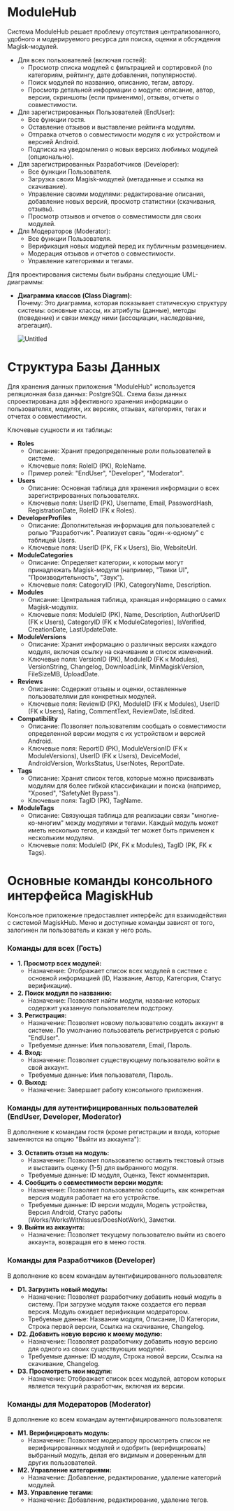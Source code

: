 # ModuleHub <br>
Система ModuleHub решает проблему отсутствия централизованного, удобного и модерируемого ресурса для поиска, оценки и обсуждения Magisk-модулей. <br>
* Для всех пользователей (включая гостей):
  * Просмотр списка модулей с фильтрацией и сортировкой (по категориям, рейтингу, дате добавления, популярности).
  * Поиск модулей по названию, описанию, тегам, автору.
  * Просмотр детальной информации о модуле: описание, автор, версии, скриншоты (если применимо), отзывы, отчеты о совместимости.
* Для зарегистрированных Пользователей (EndUser):
  * Все функции гостя.
  * Оставление отзывов и выставление рейтинга модулям.
  * Отправка отчетов о совместимости модуля с их устройством и версией Android.
  * Подписка на уведомления о новых версиях любимых модулей (опционально).
* Для зарегистрированных Разработчиков (Developer):
    * Все функции Пользователя.
    * Загрузка своих Magisk-модулей (метаданные и ссылка на скачивание).
    * Управление своими модулями: редактирование описания, добавление новых версий, просмотр статистики (скачивания, отзывы).
    * Просмотр отзывов и отчетов о совместимости для своих модулей.
* Для Модераторов (Moderator):
    * Все функции Пользователя.
    * Верификация новых модулей перед их публичным размещением.
    * Модерация отзывов и отчетов о совместимости.
    * Управление категориями и тегами.
 
Для проектирования системы были выбраны следующие UML-диаграммы:
* **Диаграмма классов (Class Diagram):** <br>
        Почему: Это диаграмма, которая показывает статическую структуру системы: основные классы, их атрибуты (данные), методы (поведение) и связи между ними (ассоциации, наследование, агрегация).

  ![Untitled](https://github.com/user-attachments/assets/a33ea1b5-8be2-4f39-9755-d3e95e68ed40)



# Структура Базы Данных

Для хранения данных приложения "ModuleHub" используется реляционная база данных: PostgreSQL. Схема базы данных спроектирована для эффективного хранения информации о пользователях, модулях, их версиях, отзывах, категориях, тегах и отчетах о совместимости.

Ключевые сущности и их таблицы:
* **Roles**
  * Описание: Хранит предопределенные роли пользователей в системе.
  * Ключевые поля: RoleID (PK), RoleName.
  * Пример ролей: "EndUser", "Developer", "Moderator".
* **Users**
  * Описание: Основная таблица для хранения информации о всех зарегистрированных пользователях.
  * Ключевые поля: UserID (PK), Username, Email, PasswordHash, RegistrationDate, RoleID (FK к Roles).
* **DeveloperProfiles**
  * Описание: Дополнительная информация для пользователей с ролью "Разработчик". Реализует связь "один-к-одному" с таблицей Users.
  * Ключевые поля: UserID (PK, FK к Users), Bio, WebsiteUrl.
* **ModuleCategories**
  * Описание: Определяет категории, к которым могут принадлежать Magisk-модули (например, "Твики UI", "Производительность", "Звук").
  * Ключевые поля: CategoryID (PK), CategoryName, Description.
* **Modules**
  * Описание: Центральная таблица, хранящая информацию о самих Magisk-модулях.
  * Ключевые поля: ModuleID (PK), Name, Description, AuthorUserID (FK к Users), CategoryID (FK к ModuleCategories), IsVerified, CreationDate, LastUpdateDate.
* **ModuleVersions**
  * Описание: Хранит информацию о различных версиях каждого модуля, включая ссылку на скачивание и список изменений.
  * Ключевые поля: VersionID (PK), ModuleID (FK к Modules), VersionString, Changelog, DownloadLink, MinMagiskVersion, FileSizeMB, UploadDate.
* **Reviews**
  * Описание: Содержит отзывы и оценки, оставленные пользователями для конкретных модулей.
  * Ключевые поля: ReviewID (PK), ModuleID (FK к Modules), UserID (FK к Users), Rating, CommentText, ReviewDate, IsEdited.
* **Compatibility**
  * Описание: Позволяет пользователям сообщать о совместимости определенной версии модуля с их устройством и версией Android.
  * Ключевые поля: ReportID (PK), ModuleVersionID (FK к ModuleVersions), UserID (FK к Users), DeviceModel, AndroidVersion, WorksStatus, UserNotes, ReportDate.
* **Tags**
  * Описание: Хранит список тегов, которые можно присваивать модулям для более гибкой классификации и поиска (например, "Xposed", "SafetyNet Bypass").
  * Ключевые поля: TagID (PK), TagName.
* **ModuleTags**
  * Описание: Связующая таблица для реализации связи "многие-ко-многим" между модулями и тегами. Каждый модуль может иметь несколько тегов, и каждый тег может быть применен к нескольким модулям.
  * Ключевые поля: ModuleID (PK, FK к Modules), TagID (PK, FK к Tags).


# Основные команды консольного интерфейса MagiskHub

Консольное приложение предоставляет интерфейс для взаимодействия с системой MagiskHub. Меню и доступные команды зависят от того, залогинен ли пользователь и какая у него роль.

### Команды для всех (Гость)

*   **1. Просмотр всех модулей:**
    *   Назначение: Отображает список всех модулей в системе с основной информацией (ID, Название, Автор, Категория, Статус верификации).
*   **2. Поиск модуля по названию:**
    *   Назначение: Позволяет найти модули, название которых содержит указанную пользователем подстроку.
*   **3. Регистрация:**
    *   Назначение: Позволяет новому пользователю создать аккаунт в системе. По умолчанию пользователь регистрируется с ролью "EndUser".
    *   Требуемые данные: Имя пользователя, Email, Пароль.
*   **4. Вход:**
    *   Назначение: Позволяет существующему пользователю войти в свой аккаунт.
    *   Требуемые данные: Имя пользователя, Пароль.
*   **0. Выход:**
    *   Назначение: Завершает работу консольного приложения.

### Команды для аутентифицированных пользователей (EndUser, Developer, Moderator)

В дополнение к командам гостя (кроме регистрации и входа, которые заменяются на опцию "Выйти из аккаунта"):

*   **3. Оставить отзыв на модуль:**
    *   Назначение: Позволяет пользователю оставить текстовый отзыв и выставить оценку (1-5) для выбранного модуля.
    *   Требуемые данные: ID модуля, Оценка, Текст комментария.
*   **4. Сообщить о совместимости версии модуля:**
    *   Назначение: Позволяет пользователю сообщить, как конкретная версия модуля работает на его устройстве.
    *   Требуемые данные: ID версии модуля, Модель устройства, Версия Android, Статус работы (Works/WorksWithIssues/DoesNotWork), Заметки.
*   **9. Выйти из аккаунта:**
    *   Назначение: Позволяет текущему пользователю выйти из своего аккаунта, возвращая его в меню гостя.

### Команды для Разработчиков (Developer)

В дополнение ко всем командам аутентифицированного пользователя:

*   **D1. Загрузить новый модуль:**
    *   Назначение: Позволяет разработчику добавить новый модуль в систему. При загрузке модуля также создается его первая версия. Модуль ожидает верификации модератором.
    *   Требуемые данные: Название модуля, Описание, ID Категории, Строка первой версии, Ссылка на скачивание, Changelog.
*   **D2. Добавить новую версию к моему модулю:**
    *   Назначение: Позволяет разработчику добавить новую версию для одного из своих существующих модулей.
    *   Требуемые данные: ID модуля, Строка новой версии, Ссылка на скачивание, Changelog.
*   **D3. Просмотреть мои модули:**
    *   Назначение: Отображает список всех модулей, автором которых является текущий разработчик, включая их версии.

### Команды для Модераторов (Moderator)

В дополнение ко всем командам аутентифицированного пользователя:

*   **M1. Верифицировать модуль:**
    *   Назначение: Позволяет модератору просмотреть список не верифицированных модулей и одобрить (верифицировать) выбранный модуль, делая его видимым и доверенным для других пользователей.
*   **M2. Управление категориями:**
    *   Назначение: Добавление, редактирование, удаление категорий модулей.
*   **M3. Управление тегами:**
    *   Назначение: Добавление, редактирование, удаление тегов.
